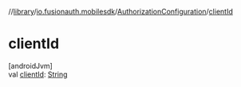 //[library](../../../index.md)/[io.fusionauth.mobilesdk](../index.md)/[AuthorizationConfiguration](index.md)/[clientId](client-id.md)

# clientId

[androidJvm]\
val [clientId](client-id.md): [String](https://kotlinlang.org/api/core/kotlin-stdlib/kotlin/-string/index.html)